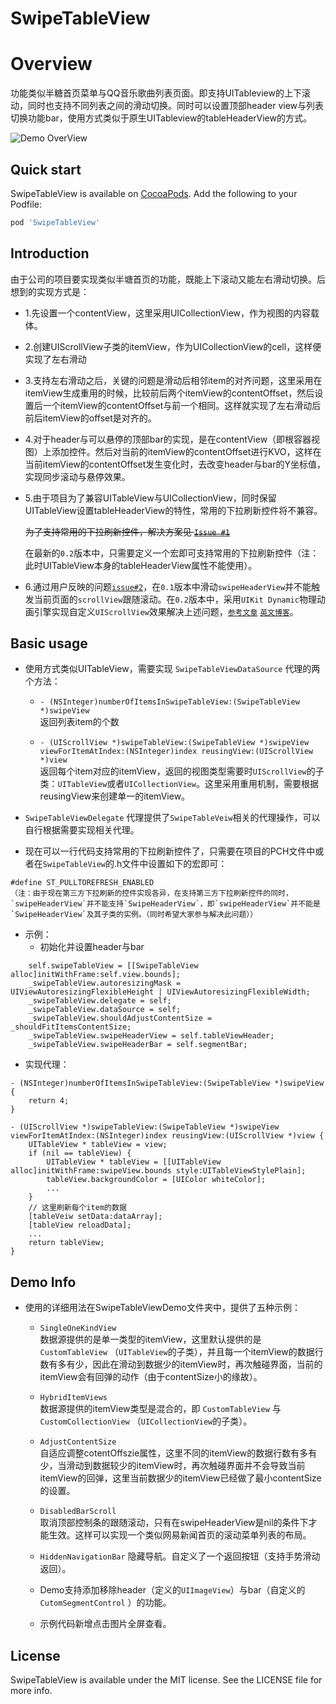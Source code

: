# SwipeTableView

# Overview
功能类似半糖首页菜单与QQ音乐歌曲列表页面。即支持UITableview的上下滚动，同时也支持不同列表之间的滑动切换。同时可以设置顶部header view与列表切换功能bar，使用方式类似于原生UITableview的tableHeaderView的方式。

![Demo OverView](https://github.com/Roylee-ML/SwipeTableView/blob/master/ScreenShot/screenshot.gif)

## Quick start 

SwipeTableView is available on [CocoaPods](http://cocoapods.org).  Add the following to your Podfile:

```ruby
pod 'SwipeTableView'
```

## Introduction

  由于公司的项目要实现类似半塘首页的功能，既能上下滚动又能左右滑动切换。后想到的实现方式是：

  - 1.先设置一个contentView，这里采用UICollectionView，作为视图的内容载体。

  - 2.创建UIScrollView子类的itemView，作为UICollectionView的cell，这样便实现了左右滑动

  - 3.支持左右滑动之后，关键的问题是滑动后相邻item的对齐问题，这里采用在itemView生成重用的时候，比较前后两个itemView的contentOffset，然后设置后一个itemView的contentOffset与前一个相同。这样就实现了左右滑动后前后itemView的offset是对齐的。

  - 4.对于header与可以悬停的顶部bar的实现，是在contentView（即根容器视图）上添加控件。然后对当前的itemView的contentOffset进行KVO，这样在当前itemView的contentOffset发生变化时，去改变header与bar的Y坐标值，实现同步滚动与悬停效果。

  - 5.由于项目为了兼容UITableView与UICollectionView，同时保留UITableView设置tableHeaderView的特性，常用的下拉刷新控件将不兼容。<p><del>为了支持常用的下拉刷新控件，解决方案见 [`Issue #1`](https://github.com/Roylee-ML/SwipeTableView/issues/1)</del></p>在最新的`0.2`版本中，只需要定义一个宏即可支持常用的下拉刷新控件（注：此时UITableView本身的tableHeaderView属性不能使用）。

  - 6.通过用户反映的问题[`issue#2`](https://github.com/Roylee-ML/SwipeTableView/issues/2)，在`0.1`版本中滑动`swipeHeaderView`并不能触发当前页面的`scrollView`跟随滚动。在`0.2`版本中，采用`UIKit Dynamic`物理动画引擎实现自定义`UIScrollView`效果解决上述问题，[`参考文章`](http://philcai.com/2016/03/15/%E7%94%A8UIKit-Dynamics%E6%A8%A1%E4%BB%BFUIScrollView/) [`英文博客`](http://holko.pl/2014/07/06/inertia-bouncing-rubber-banding-uikit-dynamics/)。

## Basic usage

* 使用方式类似UITableView，需要实现 `SwipeTableViewDataSource` 代理的两个方法：
  - `- (NSInteger)numberOfItemsInSwipeTableView:(SwipeTableView *)swipeView`      
    返回列表item的个数

  - `- (UIScrollView *)swipeTableView:(SwipeTableView *)swipeView viewForItemAtIndex:(NSInteger)index reusingView:(UIScrollView *)view`     
    返回每个item对应的itemView，返回的视图类型需要时`UIScrollView`的子类：`UITableView`或者`UICollectionView`。这里采用重用机制，需要根据reusingView来创建单一的itemView。

* `SwipeTableViewDelegate` 代理提供了`SwipeTableVeiw`相关的代理操作，可以自行根据需要实现相关代理。

* 现在可以一行代码支持常用的下拉刷新控件了，只需要在项目的PCH文件中或者在`SwipeTableView`的.h文件中设置如下的宏即可：
```objc
#define ST_PULLTOREFRESH_ENABLED          
（注：由于现在第三方下拉刷新的控件实现各异，在支持第三方下拉刷新控件的同时，`swipeHeaderView`并不能支持`SwipeHeaderView`，即`swipeHeaderView`并不能是`SwipeHeaderView`及其子类的实例。（同时希望大家参与解决此问题））
```

* 示例：
   - 初始化并设置header与bar
```objc
    self.swipeTableView = [[SwipeTableView alloc]initWithFrame:self.view.bounds];
    _swipeTableView.autoresizingMask = UIViewAutoresizingFlexibleHeight | UIViewAutoresizingFlexibleWidth;
    _swipeTableView.delegate = self;
    _swipeTableView.dataSource = self;
    _swipeTableView.shouldAdjustContentSize = _shouldFitItemsContentSize;
    _swipeTableView.swipeHeaderView = self.tableViewHeader;
    _swipeTableView.swipeHeaderBar = self.segmentBar;
```
   - 实现代理：
```objc
- (NSInteger)numberOfItemsInSwipeTableView:(SwipeTableView *)swipeView {
    return 4;
}

- (UIScrollView *)swipeTableView:(SwipeTableView *)swipeView viewForItemAtIndex:(NSInteger)index reusingView:(UIScrollView *)view {
    UITableView * tableView = view;
    if (nil == tableView) {
        UITableView * tableView = [[UITableView alloc]initWithFrame:swipeView.bounds style:UITableViewStylePlain];
        tableView.backgroundColor = [UIColor whiteColor];
        ...
    }
    // 这里刷新每个item的数据
    [tableVeiw setData:dataArray];
    [tableView reloadData];
    ...
    return tableView;
}
```

## Demo Info

* 使用的详细用法在SwipeTableViewDemo文件夹中，提供了五种示例：

  - `SingleOneKindView`   
     数据源提供的是单一类型的itemView，这里默认提供的是 `CustomTableView` （`UITableView`的子类），并且每一个itemView的数据行数有多有少，因此在滑动到数据少的itemView时，再次触碰界面，当前的itemView会有回弹的动作（由于contentSize小的缘故）。

  - `HybridItemViews`     
     数据源提供的itemView类型是混合的，即 `CustomTableView` 与 `CustomCollectionView` （`UICollectionView`的子类）。

  - `AdjustContentSize`   
     自适应调整cotentOffszie属性，这里不同的itemView的数据行数有多有少，当滑动到数据较少的itemView时，再次触碰界面并不会导致当前itemView的回弹，这里当前数据少的itemView已经做了最小contentSize的设置。

  - `DisabledBarScroll`         
     取消顶部控制条的跟随滚动，只有在swipeHeaderView是nil的条件下才能生效。这样可以实现一个类似网易新闻首页的滚动菜单列表的布局。

  - `HiddenNavigationBar` 
     隐藏导航。自定义了一个返回按钮（支持手势滑动返回）。

  -  Demo支持添加移除header（定义的`UIImageView`）与bar（自定义的 `CutomSegmentControl` ）的功能。

  -  示例代码新增点击图片全屏查看。

## License

SwipeTableView is available under the MIT license. See the LICENSE file for more info.

